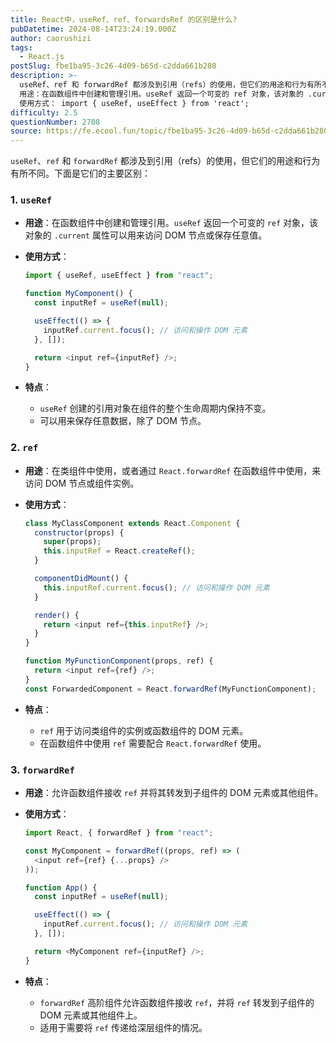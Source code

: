 ```yaml
---
title: React中，useRef、ref、forwardsRef 的区别是什么?
pubDatetime: 2024-08-14T23:24:19.000Z
author: caorushizi
tags:
  - React.js
postSlug: fbe1ba95-3c26-4d09-b65d-c2dda661b280
description: >-
  useRef、ref 和 forwardRef 都涉及到引用（refs）的使用，但它们的用途和行为有所不同。下面是它们的主要区别： 1. useRef
  用途：在函数组件中创建和管理引用。useRef 返回一个可变的 ref 对象，该对象的 .current 属性可以用来访问 DOM 节点或保存任意值。
  使用方式： import { useRef, useEffect } from 'react';
difficulty: 2.5
questionNumber: 2708
source: https://fe.ecool.fun/topic/fbe1ba95-3c26-4d09-b65d-c2dda661b280
---
```


`useRef`、`ref` 和 `forwardRef` 都涉及到引用（refs）的使用，但它们的用途和行为有所不同。下面是它们的主要区别：

### **1. `useRef`**

- **用途**：在函数组件中创建和管理引用。`useRef` 返回一个可变的 `ref` 对象，该对象的 `.current` 属性可以用来访问 DOM 节点或保存任意值。
- **使用方式**：

  ```javascript
  import { useRef, useEffect } from "react";

  function MyComponent() {
    const inputRef = useRef(null);

    useEffect(() => {
      inputRef.current.focus(); // 访问和操作 DOM 元素
    }, []);

    return <input ref={inputRef} />;
  }
  ```

- **特点**：
  - `useRef` 创建的引用对象在组件的整个生命周期内保持不变。
  - 可以用来保存任意数据，除了 DOM 节点。

### **2. `ref`**

- **用途**：在类组件中使用，或者通过 `React.forwardRef` 在函数组件中使用，来访问 DOM 节点或组件实例。
- **使用方式**：

  ```javascript
  class MyClassComponent extends React.Component {
    constructor(props) {
      super(props);
      this.inputRef = React.createRef();
    }

    componentDidMount() {
      this.inputRef.current.focus(); // 访问和操作 DOM 元素
    }

    render() {
      return <input ref={this.inputRef} />;
    }
  }
  ```

  ```javascript
  function MyFunctionComponent(props, ref) {
    return <input ref={ref} />;
  }
  const ForwardedComponent = React.forwardRef(MyFunctionComponent);
  ```

- **特点**：
  - `ref` 用于访问类组件的实例或函数组件的 DOM 元素。
  - 在函数组件中使用 `ref` 需要配合 `React.forwardRef` 使用。

### **3. `forwardRef`**

- **用途**：允许函数组件接收 `ref` 并将其转发到子组件的 DOM 元素或其他组件。
- **使用方式**：

  ```javascript
  import React, { forwardRef } from "react";

  const MyComponent = forwardRef((props, ref) => (
    <input ref={ref} {...props} />
  ));

  function App() {
    const inputRef = useRef(null);

    useEffect(() => {
      inputRef.current.focus(); // 访问和操作 DOM 元素
    }, []);

    return <MyComponent ref={inputRef} />;
  }
  ```

- **特点**：
  - `forwardRef` 高阶组件允许函数组件接收 `ref`，并将 `ref` 转发到子组件的 DOM 元素或其他组件上。
  - 适用于需要将 `ref` 传递给深层组件的情况。
